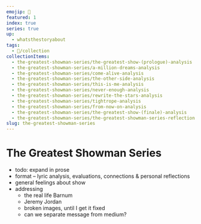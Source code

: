 ```yaml
---
emojip: 🎪
featured: 1
index: true
series: true
up:
  - whatsthestoryabout
tags:
  - 📂/collection
collectionItems:
  - the-greatest-showman-series/the-greatest-show-(prologue)-analysis
  - the-greatest-showman-series/a-million-dreams-analysis
  - the-greatest-showman-series/come-alive-analysis
  - the-greatest-showman-series/the-other-side-analysis
  - the-greatest-showman-series/this-is-me-analysis
  - the-greatest-showman-series/never-enough-analysis
  - the-greatest-showman-series/rewrite-the-stars-analysis
  - the-greatest-showman-series/tightrope-analysis
  - the-greatest-showman-series/from-now-on-analysis
  - the-greatest-showman-series/the-greatest-show-(finale)-analysis
  - the-greatest-showman-series/the-greatest-showman-series-reflection
slug: the-greatest-showman-series
---
```

# The Greatest Showman Series

- todo: expand in prose
- format – lyric analysis, evaluations, connections & personal reflections
- general feelings about show
- addressing
	- the real life Barnum
	- Jeremy Jordan
	- broken images, until I get it fixed
	- can we separate message from medium?
